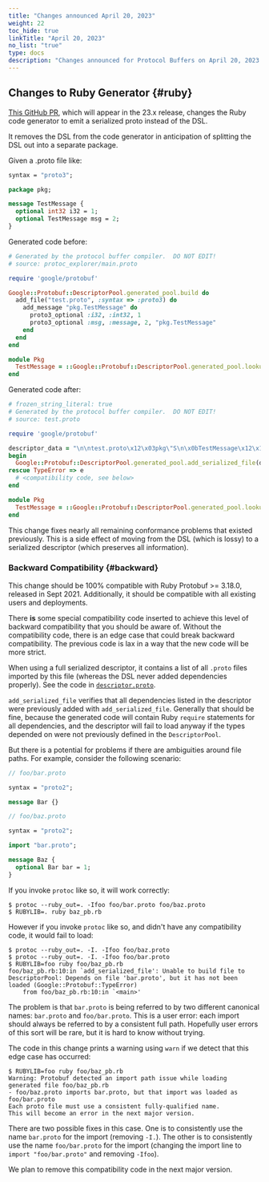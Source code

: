 ```yaml
---
title: "Changes announced April 20, 2023"
weight: 22
toc_hide: true
linkTitle: "April 20, 2023"
no_list: "true"
type: docs
description: "Changes announced for Protocol Buffers on April 20, 2023."
---
```

    

## Changes to Ruby Generator {#ruby}

[This GitHub PR](https://github.com/protocolbuffers/protobuf/pull/12319), which
will appear in the 23.x release, changes the Ruby code generator to emit a
serialized proto instead of the DSL.

It removes the DSL from the code generator in anticipation of splitting the DSL
out into a separate package.

Given a .proto file like:

```proto
syntax = "proto3";

package pkg;

message TestMessage {
  optional int32 i32 = 1;
  optional TestMessage msg = 2;
}
```

Generated code before:

```ruby
# Generated by the protocol buffer compiler.  DO NOT EDIT!
# source: protoc_explorer/main.proto

require 'google/protobuf'

Google::Protobuf::DescriptorPool.generated_pool.build do
  add_file("test.proto", :syntax => :proto3) do
    add_message "pkg.TestMessage" do
      proto3_optional :i32, :int32, 1
      proto3_optional :msg, :message, 2, "pkg.TestMessage"
    end
  end
end

module Pkg
  TestMessage = ::Google::Protobuf::DescriptorPool.generated_pool.lookup("pkg.TestMessage").msgclass
end
```

Generated code after:

```ruby
# frozen_string_literal: true
# Generated by the protocol buffer compiler.  DO NOT EDIT!
# source: test.proto

require 'google/protobuf'

descriptor_data = "\n\ntest.proto\x12\x03pkg\"S\n\x0bTestMessage\x12\x10\n\x03i32\x18\x01 \x01(\x05H\x00\x88\x01\x01\x12\"\n\x03msg\x18\x02 \x01(\x0b\x32\x10.pkg.TestMessageH\x01\x88\x01\x01\x42\x06\n\x04_i32B\x06\n\x04_msgb\x06proto3"
begin
  Google::Protobuf::DescriptorPool.generated_pool.add_serialized_file(descriptor_data)
rescue TypeError => e
  # <compatibility code, see below>
end

module Pkg
  TestMessage = ::Google::Protobuf::DescriptorPool.generated_pool.lookup("pkg.TestMessage").msgclass
end
```

This change fixes nearly all remaining conformance problems that existed
previously. This is a side effect of moving from the DSL (which is lossy) to a
serialized descriptor (which preserves all information).

### Backward Compatibility {#backward}

This change should be 100% compatible with Ruby Protobuf >= 3.18.0, released in
Sept 2021. Additionally, it should be compatible with all existing users and
deployments.

There **is** some special compatibility code inserted to achieve this level of
backward compatibility that you should be aware of. Without the compatibility
code, there is an edge case that could break backward compatibility. The
previous code is lax in a way that the new code will be more strict.

When using a full serialized descriptor, it contains a list of all `.proto`
files imported by this file (whereas the DSL never added dependencies properly).
See the code in
[`descriptor.proto`](https://github.com/protocolbuffers/protobuf/blob/dfb71558a2226718dc3bcf5df27cbc11c1f72382/src/google/protobuf/descriptor.proto#L65-L66).

`add_serialized_file` verifies that all dependencies listed in the descriptor
were previously added with `add_serialized_file`. Generally that should be fine,
because the generated code will contain Ruby `require` statements for all
dependencies, and the descriptor will fail to load anyway if the types depended
on were not previously defined in the `DescriptorPool`.

But there is a potential for problems if there are ambiguities around file
paths. For example, consider the following scenario:

```proto
// foo/bar.proto

syntax = "proto2";

message Bar {}
```

```proto
// foo/baz.proto

syntax = "proto2";

import "bar.proto";

message Baz {
  optional Bar bar = 1;
}
```

If you invoke `protoc` like so, it will work correctly:

```
$ protoc --ruby_out=. -Ifoo foo/bar.proto foo/baz.proto
$ RUBYLIB=. ruby baz_pb.rb
```

However if you invoke `protoc` like so, and didn't have any compatibility code,
it would fail to load:

```
$ protoc --ruby_out=. -I. -Ifoo foo/baz.proto
$ protoc --ruby_out=. -I. -Ifoo foo/bar.proto
$ RUBYLIB=foo ruby foo/baz_pb.rb
foo/baz_pb.rb:10:in `add_serialized_file': Unable to build file to DescriptorPool: Depends on file 'bar.proto', but it has not been loaded (Google::Protobuf::TypeError)
    from foo/baz_pb.rb:10:in `<main>'
```

The problem is that `bar.proto` is being referred to by two different canonical
names: `bar.proto` and `foo/bar.proto`. This is a user error: each import should
always be referred to by a consistent full path. Hopefully user errors of this
sort will be rare, but it is hard to know without trying.

The code in this change prints a warning using `warn` if we detect that this
edge case has occurred:

```
$ RUBYLIB=foo ruby foo/baz_pb.rb
Warning: Protobuf detected an import path issue while loading generated file foo/baz_pb.rb
- foo/baz.proto imports bar.proto, but that import was loaded as foo/bar.proto
Each proto file must use a consistent fully-qualified name.
This will become an error in the next major version.
```

There are two possible fixes in this case. One is to consistently use the name
`bar.proto` for the import (removing `-I.`). The other is to consistently use
the name `foo/bar.proto` for the import (changing the import line to `import
"foo/bar.proto"` and removing `-Ifoo`).

We plan to remove this compatibility code in the next major version.
